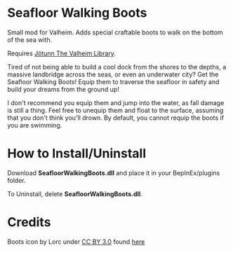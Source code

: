 # Seafloor Walking Boots
Small mod for Valheim. Adds special craftable boots to walk on the bottom of the sea with.

Requires [Jötunn The Valheim Library](https://www.nexusmods.com/valheim/mods/1138).

Tired of not being able to build a cool dock from the shores to the depths, a massive landbridge across the seas, or even an underwater city? Get the Seafloor Walking Boots! Equip them to traverse the seafloor in safety and build your dreams from the ground up!

I don't recommend you equip them and jump into the water, as fall damage is still a thing. Feel free to unequip them and float to the surface, assuming that you don't think you'll drown. By default, you cannot requip the boots if you are swimming.

# How to Install/Uninstall
Download __SeafloorWalkingBoots.dll__ and place it in your BepInEx/plugins folder.

To Uninstall, delete __SeafloorWalkingBoots.dll__.

# Credits

Boots icon by Lorc under [CC BY 3.0](https://creativecommons.org/licenses/by/3.0/) found [here](https://game-icons.net/1x1/lorc/boots.html)
